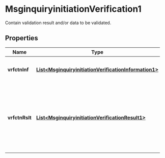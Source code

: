 

# MsginquiryinitiationVerification1

Contain validation result and/or data to be validated.

## Properties

| Name | Type | Description | Notes |
|------------ | ------------- | ------------- | -------------|
|**vrfctnInf** | [**List&lt;MsginquiryinitiationVerificationInformation1&gt;**](MsginquiryinitiationVerificationInformation1.md) | Contains verification or authentication data. |  [optional] |
|**vrfctnRslt** | [**List&lt;MsginquiryinitiationVerificationResult1&gt;**](MsginquiryinitiationVerificationResult1.md) | Result of verifications performed prior or after the transaction.  ISO 8583:93 bit 39 ISO 8583:2003 bit 39 &amp; 49-72 |  [optional] |



